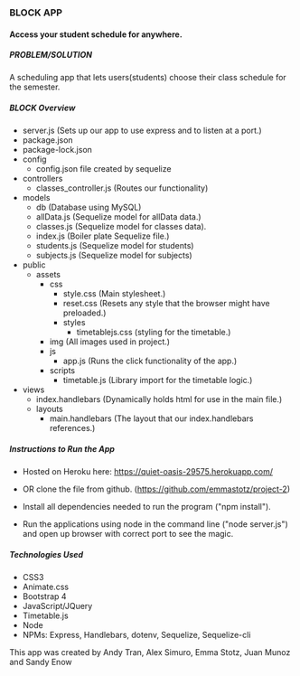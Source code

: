 ### **BLOCK APP**
#### Access your student schedule for anywhere. 

##### PROBLEM/SOLUTION
A scheduling app that lets users(students) choose their class schedule for the semester. 

##### BLOCK Overview
* server.js (Sets up our app to use express and to listen at a port.)
* package.json
* package-lock.json
* config
  * config.json file created by sequelize
* controllers
  * classes_controller.js (Routes our functionality)
* models
  * db (Database using MySQL)
  * allData.js (Sequelize model for allData data.)
  * classes.js (Sequelize model for classes data).
  * index.js (Boiler plate Sequelize file.)
  * students.js (Sequelize model for students)
  * subjects.js (Sequelize model for subjects)
* public
  * assets
    * css
      * style.css (Main stylesheet.)
      * reset.css (Resets any style that the browser might have preloaded.)
      * styles
        * timetablejs.css (styling for the timetable.)
    * img (All images used in project.)
    * js
      * app.js (Runs the click functionality of the app.)
    * scripts
      * timetable.js (Library import for the timetable logic.)
* views
  * index.handlebars (Dynamically holds html for use in the main file.)
  * layouts
    * main.handlebars (The layout that our index.handlebars references.)

##### Instructions to Run the App
* Hosted on Heroku here: https://quiet-oasis-29575.herokuapp.com/

* OR clone the file from github. (https://github.com/emmastotz/project-2)
* Install all dependencies needed to run the program ("npm install").
* Run the applications using node in the command line ("node server.js") and open up browser with correct port to see the magic.

##### Technologies Used
* CSS3
* Animate.css
* Bootstrap 4
* JavaScript/JQuery
* Timetable.js
* Node
* NPMs: Express, Handlebars, dotenv, Sequelize, Sequelize-cli

This app was created by Andy Tran, Alex Simuro, Emma Stotz, Juan Munoz and Sandy Enow